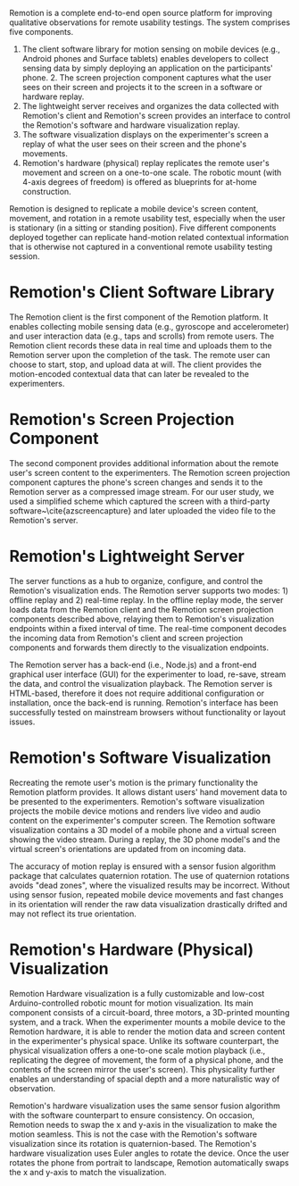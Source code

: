 Remotion is a complete end-to-end open source platform for improving qualitative observations for remote usability testings. The system comprises five components.

1. The client software library for motion sensing on mobile devices (e.g., Android phones and Surface tablets)
enables developers to collect sensing data by simply deploying an application on the participants' phone. 2. The screen projection component captures what the user sees on their screen and projects it to the screen in a software or hardware replay.
3. The lightweight server receives and organizes the data collected with Remotion's client and Remotion's screen provides an interface to control the Remotion's software and hardware visualization replay.
4. The software visualization displays on the experimenter's screen a replay of what the user sees on their screen and the phone's movements.
5. Remotion's hardware (physical) replay replicates the remote user's movement and screen on a one-to-one scale. The robotic mount (with 4-axis degrees of freedom) is offered as blueprints for at-home construction.

Remotion is designed to replicate a mobile device's screen content, movement, and rotation in a remote usability test, especially when the user is stationary (in a sitting or standing position). Five different components deployed together can replicate hand-motion related contextual information that is otherwise not captured in a conventional remote usability testing session.

# Remotion's Client Software Library
The Remotion client is the first component of the Remotion platform. It enables collecting mobile sensing data (e.g., gyroscope and accelerometer) and user interaction data (e.g., taps and scrolls) from remote users. The Remotion client records these data in real time and uploads them to the Remotion server upon the completion of the task. The remote user can choose to start, stop, and upload data at will. The client provides the motion-encoded contextual data that can later be revealed to the experimenters.

# Remotion's Screen Projection Component
The second component provides additional information about the remote user's screen content to the experimenters. The Remotion screen projection component captures the phone's screen changes and sends it to the Remotion server as a compressed image stream. For our user study, we used a simplified scheme which captured the screen with a third-party software~\cite{azscreencapture} and later uploaded the video file to the Remotion's server.

# Remotion's Lightweight Server
The server functions as a hub to organize, configure, and control the Remotion's visualization ends. The Remotion server supports two modes: 1) offline replay and 2) real-time replay. In the offline replay mode, the server loads data from the Remotion client and the Remotion screen projection components described above, relaying them to Remotion's visualization endpoints within a fixed interval of time. The real-time component decodes the incoming data from Remotion's client and screen projection components and forwards them directly to the visualization endpoints.

The Remotion server has a back-end (i.e., Node.js) and a front-end graphical user interface (GUI) for the experimenter to load, re-save, stream the data, and control the visualization playback. The Remotion server is HTML-based, therefore it does not require additional configuration or installation, once the back-end is running. Remotion's interface has been successfully tested on mainstream browsers without functionality or layout issues.

# Remotion's Software Visualization
Recreating the remote user's motion is the primary functionality the Remotion platform provides. It allows distant users' hand movement data to be presented to the experimenters. Remotion's software visualization projects the mobile device motions and renders live video and audio content on the experimenter's computer screen. The Remotion software visualization contains a 3D model of a mobile phone and a virtual screen showing the video stream. During a replay, the 3D phone model's and the virtual screen's orientations are updated from on incoming data. 

The accuracy of motion replay is ensured with a sensor fusion algorithm package that calculates quaternion rotation. The use of quaternion rotations avoids "dead zones", where the visualized results may be incorrect. Without using sensor fusion, repeated mobile device movements and fast changes in its orientation will render the raw data visualization drastically drifted and may not reflect its true orientation.

# Remotion's Hardware (Physical) Visualization
Remotion Hardware visualization is a fully customizable and low-cost Arduino-controlled robotic mount for motion visualization. Its main component consists of a circuit-board, three motors, a 3D-printed mounting system, and a track. When the experimenter mounts a mobile device to the Remotion hardware, it is able to render the motion data and screen content in the experimenter's physical space. Unlike its software counterpart, the physical visualization offers a one-to-one scale motion playback (i.e., replicating the degree of movement, the form of a physical phone, and the contents of the screen mirror the user's screen). This physicality further enables an understanding of spacial depth and a more naturalistic way of observation.

Remotion's hardware visualization uses the same sensor fusion algorithm with the software counterpart to ensure consistency. On occasion, Remotion needs to swap the x and y-axis in the visualization to make the motion seamless. This is not the case with the Remotion's software visualization since its rotation is quaternion-based. The Remotion's hardware visualization uses Euler angles to rotate the device. Once the user rotates the phone from portrait to landscape, Remotion automatically swaps the x and y-axis to match the visualization.

